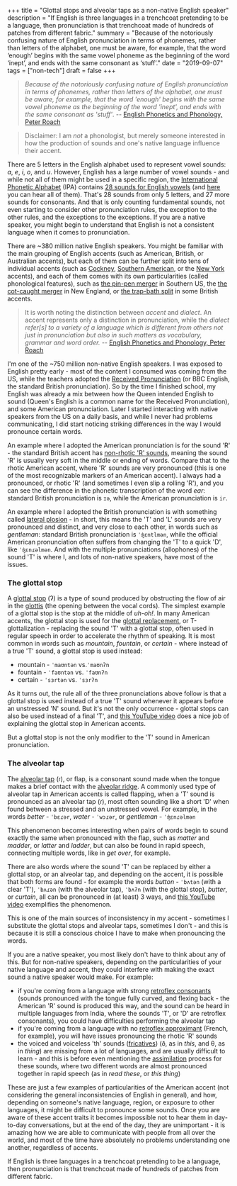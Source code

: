 +++
title = "Glottal stops and alveolar taps as a non-native English speaker"
description = "If English is three languages in a trenchcoat pretending to be a language, then pronunciation is that trenchcoat made of hundreds of patches from different fabric."
summary = "Because of the notoriously confusing nature of English pronunciation in terms of phonemes, rather than letters of the alphabet, one must be aware, for example, that the word ‘enough’ begins with the same vowel phoneme as the beginning of the word ‘inept’, and ends with the same consonant as ‘stuff’."
date = "2019-09-07"
tags = ["non-tech"]
draft = false
+++

> _Because of the notoriously confusing nature of English pronunciation in terms of phonemes, rather than letters of the alphabet, one must be aware, for example, that the word 'enough' begins with the same vowel phoneme as the beginning of the word 'inept', and ends with the same consonant as 'stuff'_. -- [English Phonetics and Phonology, Peter Roach][phonetics-book]

> Disclaimer: I am _not_ a phonologist, but merely someone interested in how the production of sounds and one's native language influence their accent.

There are 5 letters in the English alphabet used to represent vowel sounds: _a_, _e_, _i_, _o_, and _u_. However, English has a large number of vowel sounds - and while not all of them might be used in a specific region, the [International Phonetic Alphabet][ipa] (IPA) contains [28 sounds for English vowels][chart] (and [here][ipa-sounds] you can hear all of them).
That's 28 sounds from only 5 letters, and 27 more sounds for consonants. And that is only counting fundamental sounds, not even starting to consider other pronunciation rules, the exception to the other rules, and the exceptions to the exceptions. If you are a native speaker, you might begin to understand that English is not a consistent language when it comes to pronunciation.

There are ~380 million native English speakers. You might be familiar with the main grouping of English accents (such as American, British, or Australian accents), but each of them can be further split into tens of individual accents (such as [Cockney][cockney], [Southern American][southern], or the [New York][ny] accents), and each of them comes with its own particularities (called phonological features), such as [the pin-pen merger][ppm] in Southern US, the [the cot-caught merger][ccm] in New England, or [the trap-bath split][tbs] in some British accents.

> It is worth noting the distinction between _accent_ and _dialect_. An accent represents only a distinction in pronunciation, while the _dialect refer[s] to a variety of a language which is different from others not just in pronunciation but also in such matters as vocabulary, grammar and word order._ -- [English Phonetics and Phonology, Peter Roach][phonetics-book]

I'm one of the ~750 million non-native English speakers. I was exposed to English pretty early - most of the content I consumed was coming from the US, while the teachers adopted the [Received Pronunciation][rp] (or BBC English, the standard British pronunciation). So by the time I finished school, my English was already a mix between how the Queen intended English to sound (Queen's English is a common name for the Received Pronunciation), and some American pronunciation. Later I started interacting with native speakers from the US on a daily basis, and while I never had problems communicating, I did start noticing striking differences in the way I would pronounce certain words.

An example where I adopted the American pronunciation is for the sound 'R' - the standard British accent has [non-rhotic 'R' sounds][rhotic], meaning the sound 'R' is usually very soft in the middle or ending of words. Compare that to the rhotic American accent, where 'R' sounds are very pronounced (this is one of the most recognizable markers of an American accent). I always had a pronounced, or rhotic 'R' (and sometimes I even slip a rolling 'R'), and you can see the difference in the phonetic transcription of the word _ear_: standard British pronunciation is `ɪə`, while the American pronunciation is `ir`.

An example where I adopted the British pronunciation is with something called [lateral plosion][lateral] - in short, this means the 'T' and 'L' sounds are very pronounced and distinct, and very close to each other, in words such as _gentleman_: standard British pronunciation is `ˈʤɛntlmən`, while the official American pronunciation often suffers from changing the 'T' to a quick 'D', like `ˈʤɛnɾəlmən`.
And with the multiple pronunciations (allophones) of the sound 'T' is where I, and lots of non-native speakers, have most of the issues.

### The glottal stop

A [glottal stop][gs] (ʔ) is a type of sound produced by obstructing the flow of air in the [glottis][glottis] (the opening between the vocal cords). The simplest example of a glottal stop is the stop at the middle of _uh-oh!_.
In many American accents, the glottal stop is used for the [glottal replacement][gr], or T-glottalization - replacing the sound 'T' with a glottal stop, often used in regular speech in order to accelerate the rhythm of speaking. It is most common in words such as _mountain_, _fountain_, or _certain_ - where instead of a true 'T' sound, a glottal stop is used instead:

- mountain - `ˈmaʊntən` vs.`ˈmaʊnʔn`
- fountain - `ˈfaʊntən` vs. `ˈfaʊnʔn`
- certain - `ˈsɜrtən` vs. `ˈsɜrʔn`

As it turns out, the rule all of the three pronunciations above follow is that a glottal stop is used instead of a true 'T' sound whenever it appears before an unstressed 'N' sound. But it's not the only occurrence - glottal stops can also be used instead of a final 'T', and [this YouTube video][yt-gs] does a nice job of explaining the glottal stop in American accents.

But a glottal stop is not the only modifier to the 'T' sound in American pronunciation.

### The alveolar tap

The [alveolar tap][at] (ɾ), or flap, is a consonant sound made when the tongue makes a brief contact with the [alveolar ridge][ar]. A commonly used type of alveolar tap in American accents is called flapping, when a 'T' sound is pronounced as an alveolar tap (ɾ), most often sounding like a short 'D' when found between a stressed and an unstressed vowel. For example, in the words _better_ - `ˈbɛɾər`, _water_ - `ˈwɔɾər`, or _gentleman_ - `ˈʤɛnɾəlmən`

This phenomenon becomes interesting when pairs of words begin to sound exactly the same when pronounced with the flap, such as _matter_ and _madder_, or _latter_ and _ladder_, but can also be found in rapid speech, connecting multiple words, like in _get over_, for example.

There are also words where the sound 'T' can be replaced by either a glottal stop, or an alveolar tap, and depending on the accent, it is possible that both forms are found - for example the words _button_ - `ˈbʌtən` (with a clear 'T'), `ˈbʌɾən` (with the alveolar tap), `ˈbʌʔn` (with the glottal stop), _butter_, or _curtain_, all can be pronounced in (at least) 3 ways, and [this YouTube video][yt-at] exemplifies the phenomenon.

This is one of the main sources of inconsistency in my accent - sometimes I substitute the glottal stops and alveolar taps, sometimes I don't - and this is because it is still a conscious choice I have to make when pronouncing the words.

If you are a native speaker, you most likely don't have to think about any of this. But for non-native speakers, depending on the particularities of your native language and accent, they could interfere with making the exact sound a native speaker would make. For example:

- if you're coming from a language with strong [retroflex consonants][rc] (sounds pronounced with the tongue fully curved, and flexing back - the American 'R' sound is produced this way, and the sound can be heard in multiple languages from India, where the sounds 'T', or 'D' are retroflex consonants), you could have difficulties performing the alveolar tap
- if you're coming from a language with no [retroflex approximant][ra] (French, for example), you will have issues pronouncing the rhotic 'R' sounds
- the voiced and voiceless 'th' sounds ([fricatives][fr]) (ð, as in _this_, and θ, as in _thing_) are missing from a lot of languages, and are usually difficult to learn - and this is before even mentioning the [assimilation] process for these sounds, where two different words are almost pronounced together in rapid speech (as in _read these_, or _this thing_)

These are just a few examples of particularities of the American accent (not considering the general inconsistencies of English in general), and how, depending on someone's native language, region, or exposure to other languages, it might be difficult to pronounce some sounds. Once you are aware of these accent traits it becomes impossible not to hear them in day-to-day conversations, but at the end of the day, they are unimportant - it is amazing how we are able to communicate with people from all over the world, and most of the time have absolutely no problems understanding one another, regardless of accents.

If English is three languages in a trenchcoat pretending to be a language, then pronunciation is that trenchcoat made of hundreds of patches from different fabric.

[phonetics-book]: http://www.cambridge.org/elt/peterroach/
[regional-accents]: https://en.wikipedia.org/wiki/Regional_accents_of_English
[cockney]: https://en.wikipedia.org/wiki/Cockney
[southern]: https://en.wikipedia.org/wiki/Southern_American_English
[ny]: https://en.wikipedia.org/wiki/New_York_accent
[ppm]: https://en.wikipedia.org/wiki/Phonological_history_of_English_close_front_vowels#Developments_involving_short_vowels
[ccm]: https://en.wikipedia.org/wiki/Cot%E2%80%93caught_merger
[tbs]: https://en.wikipedia.org/wiki/Trap-bath_split
[ipa]: https://en.wikipedia.org/wiki/International_Phonetic_Alphabet
[ipa-sounds]: http://www.internationalphoneticalphabet.org/ipa-sounds/ipa-chart-with-sounds/
[vowels]: https://en.wikipedia.org/wiki/English_phonology#Vowels
[chart]: https://en.wikipedia.org/wiki/International_Phonetic_Alphabet_chart_for_English_dialects#Chart
[rp]: https://en.wikipedia.org/wiki/Received_Pronunciation
[rhotic]: https://en.wikipedia.org/wiki/Rhoticity_in_English
[lateral]: https://en.wikipedia.org/wiki/Lateral_release_(phonetics)
[gs]: https://en.wikipedia.org/wiki/Glottal_stop
[glottis]: https://en.wikipedia.org/wiki/Glottis
[gr]: https://en.wikipedia.org/wiki/T-glottalization#Glottal_replacement
[at]: https://en.wikipedia.org/wiki/Dental_and_alveolar_taps_and_flaps
[ar]: https://en.wikipedia.org/wiki/Alveolar_ridge
[rc]: https://en.wikipedia.org/wiki/Retroflex_consonant
[yt-gs]: https://www.youtube.com/watch?v=uS4YZ_a3_ig
[yt-at]: https://www.youtube.com/watch?v=0OagrZJTTJA
[assimilation]: https://en.wikipedia.org/wiki/Pronunciation_of_English_%E2%9F%A8th%E2%9F%A9#Assimilation
[fr]: https://en.wikipedia.org/wiki/Fricative_consonant
[ra]: https://en.wikipedia.org/wiki/Retroflex_approximant
